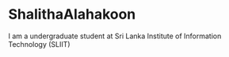 # ShalithaAlahakoon
I am a undergraduate student at Sri Lanka Institute of Information Technology (SLIIT)
